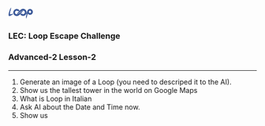 <img src='loop.png' width='10%'>

### LEC: Loop Escape Challenge
### Advanced-2 Lesson-2
---
1. Generate an image of a Loop (you need to descriped it to the AI).
2. Show us the tallest tower in the world on Google Maps
3. What is Loop in Italian
4. Ask AI about the Date and Time now.
5. Show us 
